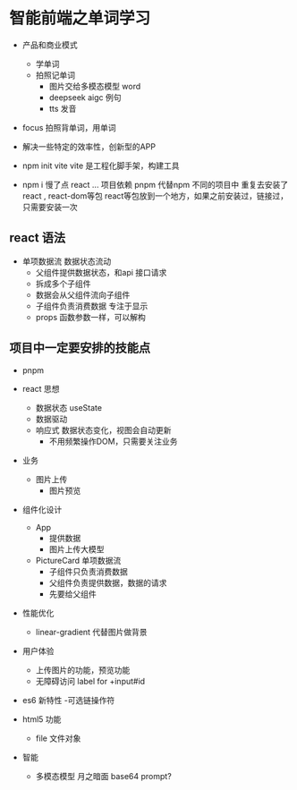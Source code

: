 # 智能前端之单词学习
- 产品和商业模式
  - 学单词
  - 拍照记单词
    - 图片交给多模态模型 word
    - deepseek aigc 例句
    - tts 发音 
- focus
  拍照背单词，用单词
- 解决一些特定的效率性，创新型的APP

- npm init vite
  vite 是工程化脚手架，构建工具
- npm i 慢了点
  react ... 项目依赖
  pnpm 代替npm 
  不同的项目中 重复去安装了react , react-dom等包
  react等包放到一个地方，如果之前安装过，链接过，只需要安装一次

## react 语法
- 单项数据流
  数据状态流动
  - 父组件提供数据状态，和api 接口请求
  - 拆成多个子组件 
  - 数据会从父组件流向子组件
  - 子组件负责消费数据  专注于显示
  - props
    <pictureCard
      uploadImage={uploadImage}
    />
    函数参数一样，可以解构
## 项目中一定要安排的技能点
- pnpm
- react 思想
  - 数据状态 useState
  - 数据驱动
  - 响应式 数据状态变化，视图会自动更新
    - 不用频繁操作DOM，只需要关注业务
- 业务
  - 图片上传
    - 图片预览
   
- 组件化设计
  - App
    - 提供数据
    - 图片上传大模型
  - PictureCard
    单项数据流
    - 子组件只负责消费数据
    - 父组件负责提供数据，数据的请求
    - 先要给父组件
- 性能优化
  - linear-gradient 代替图片做背景
- 用户体验
  - 上传图片的功能，预览功能
  - 无障碍访问
    label for +input#id
- es6 新特性
  -可选链操作符
- html5 功能
  - file 文件对象
- 智能
  - 多模态模型
    月之暗面 base64
    prompt?